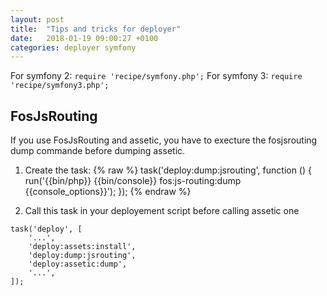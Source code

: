 ```yaml
---
layout: post
title:  "Tips and tricks for deployer"
date:   2018-01-19 09:00:27 +0100
categories: deployer symfony
---
```


For symfony 2: `require 'recipe/symfony.php';`
For symfony 3: `require 'recipe/symfony3.php';`

## FosJsRouting
If you use FosJsRouting and assetic, you have to execture the fosjsrouting dump commande before dumping assetic.

1. Create the task:
{% raw %}
task('deploy:dump:jsrouting', function () {
    run('{{bin/php}} {{bin/console}} fos:js-routing:dump {{console_options}}');
});
{% endraw %}

2. Call this task in your deployement script before calling assetic one
```
task('deploy', [
    '...',
    'deploy:assets:install',
    'deploy:dump:jsrouting',
    'deploy:assetic:dump',
    '...',
]);
```